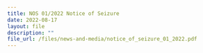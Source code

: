 ```yaml
---
title: NOS 01/2022 Notice of Seizure
date: 2022-08-17
layout: file
description: ""
file_url: /files/news-and-media/notice_of_seizure_01_2022.pdf
---
```


